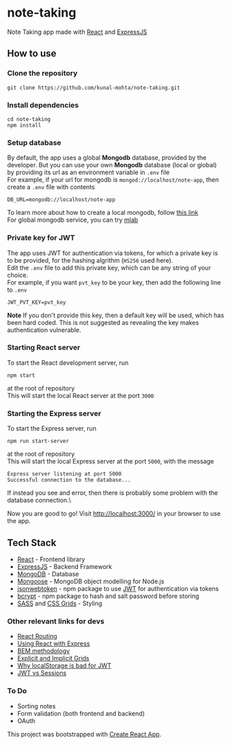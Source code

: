 # note-taking

Note Taking app made with [React](https://reactjs.org/) and [ExpressJS](http://expressjs.com/)

## How to use

### Clone the repository
```
git clone https://github.com/kunal-mohta/note-taking.git
```

### Install dependencies
```
cd note-taking
npm install
```

### Setup database
By default, the app uses a global **Mongodb** database, provided by the developer.
But you can use your own **Mongodb** database (local or global) by providing its url as an environment variable in `.env` file\
For example, if your url for mongodb is `mongod://localhost/note-app`, then create a `.env` file with contents
```
DB_URL=mongodb://localhost/note-app
```
To learn more about how to create a local mongodb, follow [this link](https://docs.mongodb.com/manual/installation/#supported-platforms)\
For global mongodb service, you can try [mlab](https://mlab.com/)

### Private key for JWT
The app uses JWT for authentication via tokens, for which a private key is to be provided, for the hashing algrithm (`HS256` used here).\
Edit the `.env` file to add this private key, which can be any string of your choice.\
For example, if you want `pvt_key` to be your key, then add the following line to `.env`
```
JWT_PVT_KEY=pvt_key
```
**Note** If you don't provide this key, then a default key will be used, which has been hard coded. This is not suggested as revealing the key makes authentication vulnerable.

### Starting React server
To start the React development server, run
```
npm start
```
at the root of repository\
This will start the local React server at the port `3000`

### Starting the Express server
To start the Express server, run 
```
npm run start-server
```
at the root of repository\
This will start the local Express server at the port `5000`, with the message 
```
Express server listening at port 5000
Successful connection to the database...
```
If instead you see and error, then there is probably some problem with the database connection.\

Now you are good to go!
Visit [http://localhost:3000/](http://localhost:3000/) in your browser to use the app.

## Tech Stack
- [React](https://reactjs.org/) - Frontend library
- [ExpressJS](http://expressjs.com/) - Backend Framework
- [MongoDB](https://www.mongodb.com/) - Database
- [Mongoose](http://mongoosejs.com/) - MongoDB object modelling for Node.js
- [jsonwebtoken](https://www.npmjs.com/package/jsonwebtoken) - npm package to use [JWT](https://jwt.io/) for authentication via tokens
- [bcrypt](https://www.npmjs.com/package/bcrypt) - npm package to hash and salt password before storing
- [SASS](https://sass-lang.com/) and [CSS Grids](https://css-tricks.com/snippets/css/complete-guide-grid/) - Styling

### Other relevant links for devs
- [React Routing](https://reacttraining.com/react-router/web/example/basic)
- [Using React with Express](https://dev.to/loujaybee/using-create-react-app-with-express)
- [BEM methodology](http://getbem.com/introduction/)
- [Explicit and Implicit Grids](https://css-tricks.com/difference-explicit-implicit-grids/)
- [Why localStorage is bad for JWT](https://dev.to/rdegges/please-stop-using-local-storage-1i04)
- [JWT vs Sessions](https://scotch.io/bar-talk/why-jwts-suck-as-session-tokens)

### To Do
- Sorting notes
- Form validation (both frontend and backend)
- OAuth

This project was bootstrapped with [Create React App](https://github.com/facebookincubator/create-react-app).
